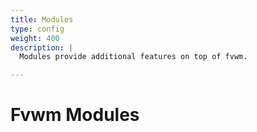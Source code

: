 ```yaml
---
title: Modules
type: config
weight: 400
description: |
  Modules provide additional features on top of fvwm.

---
```


# Fvwm Modules


